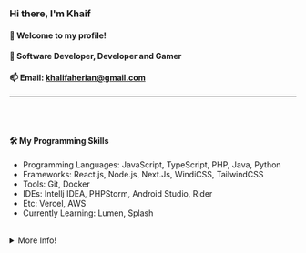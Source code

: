 <h3><b>Hi there, I'm Khaif</b></h3>
<h4>👋 Welcome to my profile!</h4>
<h4>👀 Software Developer, Developer and Gamer</h4>

<h4>📫 Email: <a href="mailto:khalifaherian@gmail.com">khalifaherian@gmail.com</a></h4>
<hr/>
<br/>
<br/>
<!-- <h4>📊 My GitHub Stats</h4>
<h5><b>🕒 Last Update: July 20th 2023, 6:04:30 am UTC</b></h5>
<ul>
    <li>Followers: 0</li>
    <li>Following: 0</li>
    <li>Public Repo: 0</li>
</ul> -->
<h4>🛠️ My Programming Skills</h4>
<ul>
    <li>Programming Languages: JavaScript, TypeScript, PHP, Java, Python</li>
    <li>Frameworks: React.js, Node.js, Next.Js, WindiCSS, TailwindCSS</li>
    <li>Tools: Git, Docker</li>
    <li>IDEs: Intellj IDEA, PHPStorm, Android Studio, Rider</li>
    <li>Etc: Vercel, AWS</li>
    <li>Currently Learning: Lumen, Splash</li>
</ul>
<br/>
<details>
    <summary>More Info!</summary>
    <br/>
    <br/>
    <a href="https://nayuki.cyou">
        <div align="center">
            <img alt="github" src="https://github-readme-stats.vercel.app/api?username=khaif-18&show_icons=true&include_all_commits=true&line_height=28.5&count_private=true&title_color=82CAFF&icon_color=82CAFF&bg_color=191970&theme=nord"/>
            <br/>
            <img alt="github" src="https://github-readme-stats.vercel.app/api/top-langs?username=khaif-18&langs_count=15&layout=compact&count_private=true&title_color=82CAFF&icon_color=82CAFF&bg_color=191970&theme=nord"/>
            <br/>
            <img alt="trophy" src="https://github-profile-trophy.vercel.app/?username=khaif-18&row=2&column=4&theme=algolia"/>
            <br/>
            <img alt="streak" src="https://github-readme-streak-stats.herokuapp.com/?user=khaif-18&theme=dark&background=191970"/>
            <br/>
            <img alt="activity" src="https://github-readme-activity-graph.cyclic.app/graph?username=khaif-18&bg_color=191970&theme=github"/>
            <br/>
            <img alt="repo" src="https://github-contributor-stats.vercel.app/api?username=khaif-18&show_icons=true&include_all_commits=true&line_height=28.5&count_private=true&title_color=82CAFF&icon_color=82CAFF&bg_color=191970&theme=nord"/>
        </div>    
    </a>
</details>
